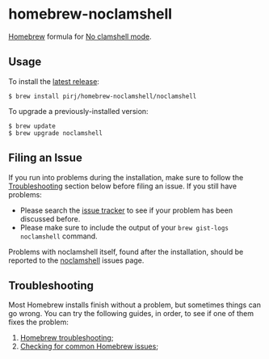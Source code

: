 # homebrew-noclamshell

[Homebrew][brew] formula for [No clamshell mode][noclamshell].

## Usage

To install the [latest release][noclamshell-releases]:

```shell
$ brew install pirj/homebrew-noclamshell/noclamshell
```

To upgrade a previously-installed version:

```shell
$ brew update
$ brew upgrade noclamshell
```

## Filing an Issue

If you run into problems during the installation, make sure to follow the [Troubleshooting](#troubleshooting) section below before filing an issue. If you still have problems:

* Please search the [issue tracker][noclamshell-brew-issues] to see if your problem has been discussed before.
* Please make sure to include the output of your `brew gist-logs noclamshell` command.

Problems with noclamshell itself, found after the installation, should be reported to the [noclamshell][noclamshell-issues] issues page.

## Troubleshooting

Most Homebrew installs finish without a problem, but sometimes things can go wrong. You can try the following guides, in order, to see if one of them fixes the problem:

1. [Homebrew troubleshooting][brew-trouble];
2. [Checking for common Homebrew issues][brew-common];

[brew]: http://brew.sh
[brew-common]: https://github.com/Homebrew/homebrew/blob/master/share/doc/homebrew/Troubleshooting.md#check-for-common-issues
[brew-trouble]: https://github.com/Homebrew/homebrew/blob/master/share/doc/homebrew/Troubleshooting.md
[noclamshell]: https://github.com/pirj/noclamshell
[noclamshell-releases]: https://github.com/pirj/noclamshell/releases
[noclamshell-issues]: https://github.com/pirj/noclamshell/issues
[noclamshell-brew-issues]: https://github.com/pirj/homebrew-noclamshell/issues
